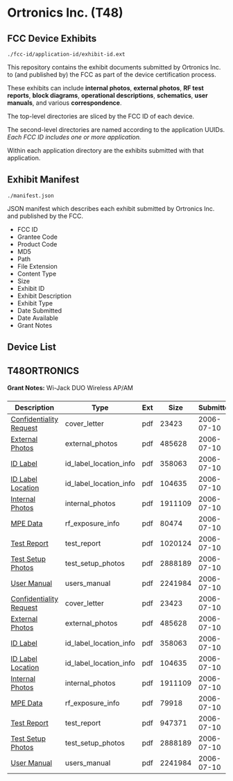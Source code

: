 # Ortronics Inc. (T48)
## FCC Device Exhibits

```
./fcc-id/application-id/exhibit-id.ext
```

This repository contains the exhibit documents submitted by Ortronics Inc. to (and published by) the FCC as part of the device certification process.

These exhibits can include **internal photos**, **external photos**, **RF test reports**, **block diagrams**, **operational descriptions**, **schematics**, **user manuals**, and various **correspondence**.

The top-level directories are sliced by the FCC ID of each device.

The second-level directories are named according to the application UUIDs. *Each FCC ID includes one or more application.*

Within each application directory are the exhibits submitted with that application. 

## Exhibit Manifest

```
./manifest.json
```

JSON manifest which describes each exhibit submitted by Ortronics Inc. and published by the FCC.

- FCC ID
- Grantee Code
- Product Code
- MD5
- Path
- File Extension
- Content Type
- Size
- Exhibit ID
- Exhibit Description
- Exhibit Type
- Date Submitted
- Date Available
- Grant Notes

## Device List
## T48ORTRONICS
**Grant Notes:** Wi-Jack DUO Wireless AP/AM

| Description | Type | Ext | Size | Submitted | Available |
| ----------- | ---- | --- | ---- | --------- | --------- |
| [Confidentiality Request](T48ORTRONICS/f44d1d019bdd958edb809c53e2d900c5/679156.pdf) | cover_letter | pdf | 23423 | 2006-07-10 | 2006-07-10 |
| [External Photos](T48ORTRONICS/f44d1d019bdd958edb809c53e2d900c5/679158.pdf) | external_photos | pdf | 485628 | 2006-07-10 | 2006-07-10 |
| [ID Label](T48ORTRONICS/f44d1d019bdd958edb809c53e2d900c5/679159.pdf) | id_label_location_info | pdf | 358063 | 2006-07-10 | 2006-07-10 |
| [ID Label Location](T48ORTRONICS/f44d1d019bdd958edb809c53e2d900c5/679160.pdf) | id_label_location_info | pdf | 104635 | 2006-07-10 | 2006-07-10 |
| [Internal Photos](T48ORTRONICS/f44d1d019bdd958edb809c53e2d900c5/679161.pdf) | internal_photos | pdf | 1911109 | 2006-07-10 | 2006-07-10 |
| [MPE Data](T48ORTRONICS/f44d1d019bdd958edb809c53e2d900c5/679163.pdf) | rf_exposure_info | pdf | 80474 | 2006-07-10 | 2006-07-10 |
| [Test Report](T48ORTRONICS/f44d1d019bdd958edb809c53e2d900c5/679165.pdf) | test_report | pdf | 1020124 | 2006-07-10 | 2006-07-10 |
| [Test Setup Photos](T48ORTRONICS/f44d1d019bdd958edb809c53e2d900c5/679166.pdf) | test_setup_photos | pdf | 2888189 | 2006-07-10 | 2006-07-10 |
| [User Manual](T48ORTRONICS/f44d1d019bdd958edb809c53e2d900c5/679167.pdf) | users_manual | pdf | 2241984 | 2006-07-10 | 2006-07-10 |
| [Confidentiality Request](T48ORTRONICS/e3d17526504ac9ef1e322131be4ef1d0/679156.pdf) | cover_letter | pdf | 23423 | 2006-07-10 | 2006-07-10 |
| [External Photos](T48ORTRONICS/e3d17526504ac9ef1e322131be4ef1d0/679158.pdf) | external_photos | pdf | 485628 | 2006-07-10 | 2006-07-10 |
| [ID Label](T48ORTRONICS/e3d17526504ac9ef1e322131be4ef1d0/679159.pdf) | id_label_location_info | pdf | 358063 | 2006-07-10 | 2006-07-10 |
| [ID Label Location](T48ORTRONICS/e3d17526504ac9ef1e322131be4ef1d0/679160.pdf) | id_label_location_info | pdf | 104635 | 2006-07-10 | 2006-07-10 |
| [Internal Photos](T48ORTRONICS/e3d17526504ac9ef1e322131be4ef1d0/679161.pdf) | internal_photos | pdf | 1911109 | 2006-07-10 | 2006-07-10 |
| [MPE Data](T48ORTRONICS/e3d17526504ac9ef1e322131be4ef1d0/679244.pdf) | rf_exposure_info | pdf | 79918 | 2006-07-10 | 2006-07-10 |
| [Test Report](T48ORTRONICS/e3d17526504ac9ef1e322131be4ef1d0/679246.pdf) | test_report | pdf | 947371 | 2006-07-10 | 2006-07-10 |
| [Test Setup Photos](T48ORTRONICS/e3d17526504ac9ef1e322131be4ef1d0/679166.pdf) | test_setup_photos | pdf | 2888189 | 2006-07-10 | 2006-07-10 |
| [User Manual](T48ORTRONICS/e3d17526504ac9ef1e322131be4ef1d0/679167.pdf) | users_manual | pdf | 2241984 | 2006-07-10 | 2006-07-10 |
